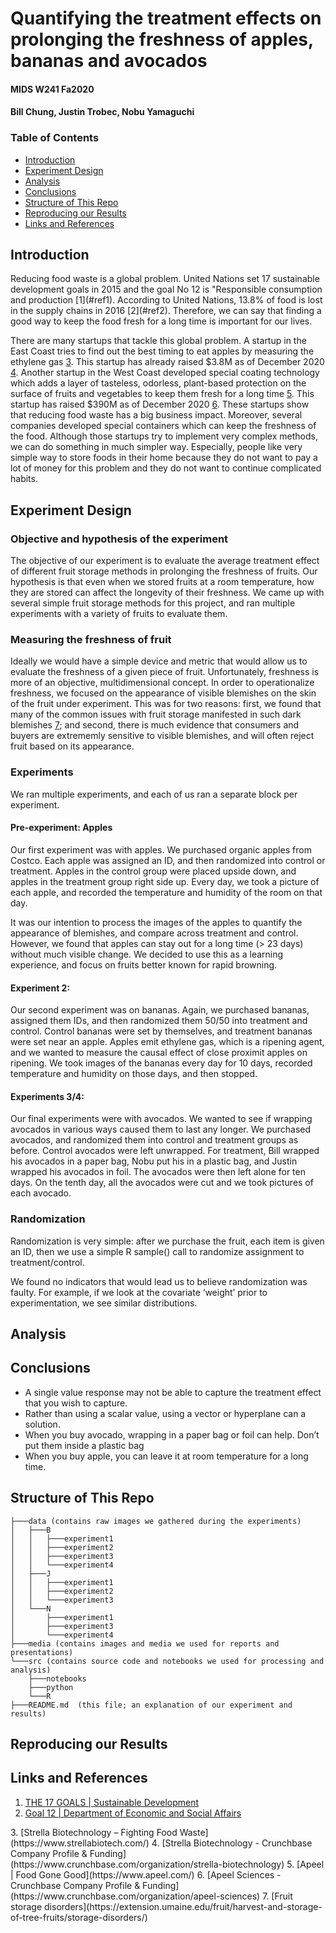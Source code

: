 Quantifying the treatment effects on prolonging the freshness of apples, bananas and avocados
=============================================================================================
#### MIDS W241 Fa2020
#### Bill Chung, Justin Trobec, Nobu Yamaguchi

### Table of Contents

* [Introduction](#introduction)
* [Experiment Design](#experiment_design)
* [Analysis](#analysis)
* [Conclusions](#conclusions)
* [Structure of This Repo](#structure_of_this_repo)
* [Reproducing our Results](#reproducing_our_results)
* [Links and References](#links_and_references)

## Introduction
<a name='introduction' />
Reducing food waste is a global problem. United Nations set 17 sustainable development goals in 2015 and the goal No 12 is "Responsible consumption and production [1](#ref1). According to United Nations, 13.8% of food is lost in the supply chains in 2016 [2](#ref2). Therefore, we can say that finding a good way to keep the food fresh for a long time is important for our lives.

There are many startups that tackle this global problem. A startup in the East Coast tries to find out the best timing to eat apples by measuring the ethylene gas [3](#ref3). This startup has already raised $3.8M as of December 2020 [4](#ref4). Another startup in the West Coast developed special coating technology which adds a layer of tasteless, odorless, plant-based protection on the surface of fruits and vegetables to keep them fresh for a long time [5](#ref5). This startup has raised $390M as of December 2020 [6](#ref6). These startups show that reducing food waste has a big business impact.
Moreover, several companies developed special containers which can keep the freshness of the food. Although those startups try to implement very complex methods, we can do something in much simpler way. Especially, people like very simple way to store foods in their home because they do not want to pay a lot of money for this problem and they do not want to continue complicated habits.
    
## Experiment Design
<a name='experiment_design' />

### Objective and hypothesis of the experiment
The objective of our experiment is to evaluate the average treatment effect of different fruit storage methods in prolonging the freshness of fruits. Our hypothesis is that even when we stored fruits at a room temperature, how they are stored can affect the longevity of their freshness. We came up with several simple fruit storage methods for this project, and ran multiple experiments with a variety of fruits to evaluate them.

### Measuring the freshness of fruit
Ideally we would have a simple device and metric that would allow us to evaluate the freshness of a given piece of fruit. Unfortunately, freshness is more of an objective, multidimensional concept. In order to operationalize freshness, we focused on the appearance of visible blemishes on the skin of the fruit under experiment. This was for two reasons: first, we found that many of the common issues with fruit storage manifested in such dark blemishes [7](#ref7); and second, there is much evidence that consumers and buyers are extrememly sensitive to visible blemishes, and will often reject fruit based on its appearance.

### Experiments
We ran multiple experiments, and each of us ran a separate block per experiment.

#### Pre-experiment: Apples
Our first experiment was with apples. We purchased organic apples from Costco. Each apple was assigned an ID, and then randomized into control or treatment. Apples in the control group were placed upside down, and apples in the treatment group right side up. Every day, we took a picture of each apple, and recorded the temperature and humidity of the room on that day.

It was our intention to process the images of the apples to quantify the appearance of blemishes, and compare across treatment and control. However, we found that apples can stay out for a long time (> 23 days) without much visible change. We decided to use this as a learning experience, and focus on fruits better known for rapid browning.

#### Experiment 2:
Our second experiment was on bananas. Again, we purchased bananas, assigned them IDs, and then randomized them 50/50 into treatment and control. Control bananas were set by themselves, and treatment bananas were set near an apple. Apples emit ethylene gas, which is a ripening agent, and we wanted to measure the causal effect of close proximit apples on ripening. We took images of the bananas every day for 10 days, recorded temperature and humidity on those days, and then stopped.

#### Experiments 3/4:
Our final experiments were with avocados. We wanted to see if wrapping avocados in various ways caused them to last any longer. We purchased avocados, and randomized them into control and treatment groups as before. Control avocados were left unwrapped. For treatment, Bill wrapped his avocados in a paper bag, Nobu put his in a plastic bag, and Justin wrapped his avocados in foil. The avocados were then left alone for ten days. On the tenth day, all the avocados were cut and we took pictures of each avocado.

### Randomization
Randomization is very simple: after we purchase the fruit, each item is given an ID, then we use a simple R sample() call to randomize assignment to treatment/control.

We found no indicators that would lead us to believe randomization was faulty. For example, if we look at the covariate ‘weight’ prior to experimentation, we see similar distributions.

## Analysis
<a name='analysis' />

## Conclusions
<a name='conclusions' />

* A single value response may not be able to capture the treatment effect that you wish to capture.
* Rather than using a scalar value, using a vector or hyperplane can a solution.
* When you buy avocado, wrapping in a paper bag or foil can help. Don’t put them inside a plastic bag
* When you buy apple, you can leave it at room temperature for a long time.

## Structure of This Repo
<a name='structure_of_this_repo' />

```
├───data (contains raw images we gathered during the experiments)
│   ├───B
│   │   ├───experiment1
│   │   ├───experiment2
│   │   ├───experiment3
│   │   └───experiment4
│   ├───J
│   │   ├───experiment1
│   │   ├───experiment2
│   │   └───experiment3
│   └───N
│       ├───experiment1
│       ├───experiment3
│       └───experiment4
├───media (contains images and media we used for reports and presentations)
└───src (contains source code and notebooks we used for processing and analysis)
    ├───notebooks
    ├───python
    └───R     
├───README.md  (this file; an explanation of our experiment and results)
```

## Reproducing our Results
<a name='reproducing_our_results' />

## Links and References
<a name='links_and_references' />


1. [THE 17 GOALS | Sustainable Development](https://sdgs.un.org/goals) <a name='ref1' />
2. [Goal 12 | Department of Economic and Social Affairs](https://sdgs.un.org/goals/goal12) <a name='ref2' />

<a name='ref3' />    
3. [Strella Biotechnology – Fighting Food Waste](https://www.strellabiotech.com/)

<a name='ref4' />
4. [Strella Biotechnology - Crunchbase Company Profile & Funding](https://www.crunchbase.com/organization/strella-biotechnology)

<a name='ref5' />
5. [Apeel | Food Gone Good](https://www.apeel.com/)

<a name='ref6' />
6. [Apeel Sciences - Crunchbase Company Profile & Funding](https://www.crunchbase.com/organization/apeel-sciences)

<a name='ref7' />
7. [Fruit storage disorders](https://extension.umaine.edu/fruit/harvest-and-storage-of-tree-fruits/storage-disorders/)
